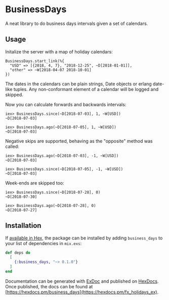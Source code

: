 # BusinessDays

A neat library to do business days intervals given a set of calendars.


## Usage

Initalize the server with a map of holiday calendars:

    BusinessDays.start_link(%{
      "USD" => [{2018, 4, 7}, "2018-12-25", ~D[2018-01-01]],
      "other" => ~W[2018-04-07 2018-10-01]
    })

The dates in the calendars can be plain strings, Date objects or erlang
date-like tuples. Any non-conformant element of a calendar will be logged
and skipped.

Now you can calculate forwards and backwards intervals:

    iex> BusinessDays.since(~D[2018-07-03], 1, ~W[USD])
    ~D[2018-07-03]

    iex> BusinessDays.ago(~D[2018-07-05], 1, ~W[USD])
    ~D[2018-07-03]

Negative skips are supported, behaving as the "opposite" method was called:

    iex> BusinessDays.ago(~D[2018-07-03], -1, ~W[USD])
    ~D[2018-07-03]

    iex> BusinessDays.since(~D[2018-07-05], -1, ~W[USD])
    ~D[2018-07-03]

Week-ends are skipped too:

    iex> BusinessDays.since(~D[2018-07-28], 0)
    ~D[2018-07-30]

    iex> BusinessDays.ago(~D[2018-07-28], 0)
    ~D[2018-07-27]


## Installation

If [available in Hex](https://hex.pm/docs/publish), the package can be installed
by adding `business_days` to your list of dependencies in `mix.exs`:

```elixir
def deps do
  [
    {:business_days, "~> 0.1.0"}
  ]
end
```

Documentation can be generated with [ExDoc](https://github.com/elixir-lang/ex_doc)
and published on [HexDocs](https://hexdocs.pm). Once published, the docs can
be found at [https://hexdocs.pm/business_days](https://hexdocs.pm/fx_holidays_ex).


